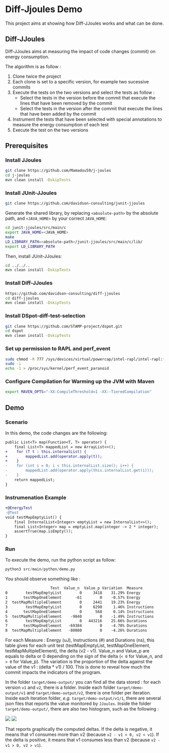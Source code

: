 # Diff-Jjoules Demo

This project aims at showing how Diff-JJoules works and what can be done.

## Diff-JJoules

Diff-JJoules aims at measuring the impact of code changes (commit) on energy consumption.

The algorithm is as follow : 

1. Clone twice the project
2. Each clone is set to a specific version, for example two sucessive commits
3. Execute the tests on the two versions and select the tests as follow :
    * Select the tests in the version before the commit that execute the lines that have been removed by the commit
    * Select the tests in the version after the commit that execute the lines that have been added by the commit
4. Instrument the tests that have been selected with special annotations to measure the energy consumption of each test
5. Execute the test on the two versions

## Prerequisites

### Install JJoules

```sh
git clone https://github.com/Mamadou59/j-joules
cd j-joules
mvn clean install -DskipTests
```

### Install JUnit-JJoules

```sh
git clone https://github.com/davidson-consulting/junit-jjoules
```

Generate the shared library, by replacing `<absolute-path>` by the absolute path, and `<JAVA_HOME>` by your correct `JAVA_HOME`:

```sh
cd junit-jjoules/src/main/c
export JAVA_HOME=<JAVA_HOME>
make
LD_LIBRARY_PATH=<absolute-path>/junit-jjoules/src/main/c/lib/
export LD_LIBRARY_PATH
```

Then, install JUnit-JJoules:

```sh
cd ../../..
mvn clean install -DskipTests
```

### Install Diff-JJoules

```sh
https://github.com/davidson-consulting/diff-jjoules
cd diff-jjoules
mvn clean install -DskipTests
```

### Install DSpot-diff-test-selection

```sh
git clone https://github.com/STAMP-project/dspot.git
cd dspot
mvn clean install -DskipTests
```

### Set up permission to RAPL and perf_event

```sh
sudo chmod -R 777 /sys/devices/virtual/powercap/intel-rapl/intel-rapl:*
sudo -i
echo -1 > /proc/sys/kernel/perf_event_paranoid
```

### Configure Compilation for Warming up the JVM with Maven

```sh
export MAVEN_OPTS="-XX:CompileThreshold=1 -XX:-TieredCompilation"
```

## Demo

### Scenario

In this demo, the code changes are the following:

```diff
public List<T> map(Function<T, T> operator) {
    final List<T> mappedList = new ArrayList<>();
+    for (T t : this.internalList) {
+        mappedList.add(operator.apply(t));
+    }
-    for (int i = 0; i < this.internalList.size(); i++) {
-        mappedList.add(operator.apply(this.internalList.get(i)));
-    }
    return mappedList;
}
```

### Instrumenation Example

```diff
+@EnergyTest
-@Test
void testMapEmptyList() {
    final InternalList<Integer> emptyList = new InternalList<>();
    final List<Integer> map = emptyList.map(integer -> 2 * integer);
    assertTrue(map.isEmpty());
}
```

### Run 

To execute the demo, run the python script as follow:

```python
python3 src/main/python/demo.py
```

You should observe something like : 

```txt
                    Test  Value_n  Value_p Variation  Measure
0        testMapEmptyList        0     3418    31.29% Energy
1       testMapOneElement      -61        0    -0.57% Energy
2  testMapMultipleElement        0     2441    19.23% Energy
3        testMapEmptyList        0     6298     1.46% Instructions
4       testMapOneElement        0      568     0.14% Instructions
5  testMapMultipleElement    -9840        0    -1.49% Instructions
6        testMapEmptyList        0   443216    25.66% Durations
7       testMapOneElement   -69384        0    -4.78% Durations
8  testMapMultipleElement   -80080        0    -4.26% Durations
```

For each Measure : Energy (uJ), Instructions (#) and Durations (ns), this table gives for each unit test
(testMapEmptyList, testMapOneElement, testMapMultipleElement), the delta (v2 - v1). 
Value_n and Value_p are equals to delta or 0 depending on the sign of the delta (`< 0` for Value_n, and `> 0` for Value_p).
The variation is the proportion of the delta against the value of the v1 : (delta * v1) / 100.
This is done to reveal how much the commit impacts the indicators of the program.

In the folder `target/demo-output/` you can find all the data stored : for each version `v1` and `v2`, there is a folder.
Inside each folder `target/demo-output/v1` and `target/demo-output/v2`, there is one folder per iteration.
Inside each iteration folder, _e.g._ `target/demo-output/v1/1`, there are several json files that reports the value monitored by
`JJoules`.
Inside the folder `target/demo-output/`, there are also two histogram, such as the following :

![](src/main/resource/graph_all.png)
![](src/main/resource/graph_instr_energy.png)

That reports graphically the computed deltas. 
If the delta is negative, it means that v1 consumes more than v2 (because `v2 - v1 < 0, v2 < v1`).
If the delta is positive, it means that v1 consumes less than v2 (because `v2 - v1 > 0, v2 > v1`).